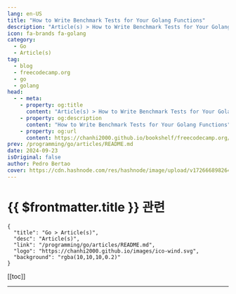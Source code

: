```yaml
---
lang: en-US
title: "How to Write Benchmark Tests for Your Golang Functions"
description: "Article(s) > How to Write Benchmark Tests for Your Golang Functions"
icon: fa-brands fa-golang
category: 
  - Go
  - Article(s)
tag: 
  - blog
  - freecodecamp.org
  - go
  - golang
head:
  - - meta:
    - property: og:title
      content: "Article(s) > How to Write Benchmark Tests for Your Golang Functions"
    - property: og:description
      content: "How to Write Benchmark Tests for Your Golang Functions"
    - property: og:url
      content: https://chanhi2000.github.io/bookshelf/freecodecamp.org/how-to-write-benchmark-tests-for-your-golang-functions.html
prev: /programming/go/articles/README.md
date: 2024-09-23
isOriginal: false
author: Pedro Bertao
cover: https://cdn.hashnode.com/res/hashnode/image/upload/v1726668982641/58540086-9f98-4ac9-8c8a-84ef45e27875.png
---
```


# {{ $frontmatter.title }} 관련

```component VPCard
{
  "title": "Go > Article(s)",
  "desc": "Article(s)",
  "link": "/programming/go/articles/README.md",
  "logo": "https://chanhi2000.github.io/images/ico-wind.svg",
  "background": "rgba(10,10,10,0.2)"
}
```

[[toc]]

---

<SiteInfo
  name="How to Write Benchmark Tests for Your Golang Functions"
  desc="Hello Gophers 👋 Let me start by asking you a question: How would you test the performance of a piece of code or a function in Go? Well, you could use benchmark tests. In this tutorial, I will show you how to use an awesome benchmarking tool that’s b..."
  url="https://freecodecamp.org/news/how-to-write-benchmark-tests-for-your-golang-functions/"
  logo="https://cdn.freecodecamp.org/universal/favicons/favicon.ico"
  preview="https://cdn.hashnode.com/res/hashnode/image/upload/v1726668982641/58540086-9f98-4ac9-8c8a-84ef45e27875.png"/>

<!-- TODO: 작성 -->

<!-- 
<p>Hello Gophers 👋</p>
<p>Let me start by asking you a question: How would you test the performance of a piece of code or a function in Go? Well, you could use <strong>benchmark</strong> tests.</p>
<p>In this tutorial, I will show you how to use an awesome benchmarking tool that’s built into the Golang testing package.</p>
<p>Let’s go.</p>
<h2 id="heading-what-are-benchmark-tests">What Are Benchmark Tests?</h2>
<p>In Go, <a target="_blank" href="https://pkg.go.dev/testing#hdr-Benchmarks">benchmark tests</a> are used to measure the performance (speed and memory usage) of functions or blocks of code. These tests are part of the Go testing framework and are written in the same files as unit tests, but they are specifically for performance analysis.</p>
<h2 id="heading-example-use-case-fibonacci-sequence">Example Use Case: Fibonacci Sequence</h2>
<p>For this example, I'll be using the classic Fibonacci Sequence, which is determined by:</p>
<pre class="language-plaintext" tabindex="0"><code class="language-plaintext">if (x &lt; 2) 
   F(0) = 1
   F(2) = 2
else 
   F(x) = F(x-1) + F(x-2)

In practice, the sequence is:
1, 1, 2, 3, 5, 8, 13, etc.
</code></pre>
<p>This sequence is important because it appears in various parts of mathematics and nature as well, as shown below:</p>
<p><img src="https://dev-to-uploads.s3.amazonaws.com/uploads/articles/v6fqdlmiqjob46joyfpz.png" alt="Fibonacci sequence in a spiral (like a snail shell)" width="1280" height="806" loading="lazy"></p>
<p>There are several ways to implement this code, and I'll be picking two of them for our benchmark testing: the recursive and iterative methods. The main objective of the functions is to provide a <em>position</em> and return the Fibonacci number at that position.</p>
<h3 id="heading-recursive-method">Recursive Method</h3>
<pre class="language-go" tabindex="0"><code class="language-go"><span class="token comment">// main.go</span>
<span class="token keyword">func</span> <span class="token function">fibRecursive</span><span class="token punctuation">(</span>n <span class="token builtin">uint</span><span class="token punctuation">)</span> <span class="token builtin">uint</span> <span class="token punctuation">{</span>
    <span class="token keyword">if</span> n <span class="token operator">&lt;=</span> <span class="token number">2</span> <span class="token punctuation">{</span>
        <span class="token keyword">return</span> <span class="token number">1</span>
    <span class="token punctuation">}</span>
    <span class="token keyword">return</span> <span class="token function">fibRecursive</span><span class="token punctuation">(</span>n<span class="token operator">-</span><span class="token number">1</span><span class="token punctuation">)</span> <span class="token operator">+</span> <span class="token function">fibRecursive</span><span class="token punctuation">(</span>n<span class="token operator">-</span><span class="token number">2</span><span class="token punctuation">)</span>
<span class="token punctuation">}</span>
</code></pre>
<p>The function above is a recursive implementation of calculating the Fibonacci sequence. Now I’ll break it down step by step for you as a beginner in Go.</p>
<p>Here’s your function for calculating the Fibonacci numbers:</p>
<pre class="language-go" tabindex="0"><code class="language-go"><span class="token keyword">func</span> <span class="token function">fibRecursive</span><span class="token punctuation">(</span>n <span class="token builtin">uint</span><span class="token punctuation">)</span> <span class="token builtin">uint</span> <span class="token punctuation">{</span>
    <span class="token keyword">if</span> n <span class="token operator">&lt;=</span> <span class="token number">2</span> <span class="token punctuation">{</span>
        <span class="token keyword">return</span> <span class="token number">1</span>
    <span class="token punctuation">}</span>
    <span class="token keyword">return</span> <span class="token function">fibRecursive</span><span class="token punctuation">(</span>n<span class="token operator">-</span><span class="token number">1</span><span class="token punctuation">)</span> <span class="token operator">+</span> <span class="token function">fibRecursive</span><span class="token punctuation">(</span>n<span class="token operator">-</span><span class="token number">2</span><span class="token punctuation">)</span>
<span class="token punctuation">}</span>
</code></pre>
<h4 id="heading-1-function">1. <strong>Function:</strong></h4>
<pre class="language-go" tabindex="0"><code class="language-go"><span class="token keyword">func</span> <span class="token function">fibRecursive</span><span class="token punctuation">(</span>n <span class="token builtin">uint</span><span class="token punctuation">)</span> <span class="token builtin">uint</span>
</code></pre>
<ul>
<li><p><code>func</code>: This keyword defines a function in Go.</p>
</li>
<li><p><code>fibRecursive</code>: This is the name of the function. It’s called <code>fibRecursive</code> because it calculates Fibonacci numbers using recursion.</p>
</li>
<li><p><code>n uint</code>: The function takes a single argument, <code>n</code>, which is of type <code>uint</code> (an unsigned integer). This represents the position of the Fibonacci sequence that we want to calculate.</p>
</li>
<li><p><code>uint</code>: The function returns a <code>uint</code> (unsigned integer) because Fibonacci numbers are non-negative integers.</p>
</li>
</ul>
<h4 id="heading-2-base-stage">2. <strong>Base Stage:</strong></h4>
<pre class="language-go" tabindex="0"><code class="language-go"><span class="token keyword">if</span> n <span class="token operator">&lt;=</span> <span class="token number">2</span> <span class="token punctuation">{</span>
    <span class="token keyword">return</span> <span class="token number">1</span>
<span class="token punctuation">}</span>
</code></pre>
<ul>
<li><p>The <code>if</code> statement checks if <code>n</code> is less than or equal to 2.</p>
</li>
<li><p>In the Fibonacci sequence, the 1st and 2nd numbers are both 1. So, if <code>n</code> is 1 or 2, the function returns 1.</p>
</li>
<li><p>This is called the <strong>base stage,</strong> and it stops the recursion from going infinitely deep.</p>
</li>
</ul>
<h4 id="heading-3-recursive-stage">3. <strong>Recursive Stage:</strong></h4>
<pre class="language-go" tabindex="0"><code class="language-go"><span class="token keyword">return</span> <span class="token function">fibRecursive</span><span class="token punctuation">(</span>n<span class="token operator">-</span><span class="token number">1</span><span class="token punctuation">)</span> <span class="token operator">+</span> <span class="token function">fibRecursive</span><span class="token punctuation">(</span>n<span class="token operator">-</span><span class="token number">2</span><span class="token punctuation">)</span>
</code></pre>
<ul>
<li><p>If <code>n</code> is greater than 2, the function calls itself twice:</p>
<ul>
<li><p><code>fibRecursive(n-1)</code>: This will calculate the Fibonacci number for the position just before <code>n</code>.</p>
</li>
<li><p><code>fibRecursive(n-2)</code>: This will calculate the Fibonacci number for two positions before <code>n</code>.</p>
</li>
</ul>
</li>
<li><p>The function then adds these two results together, because every Fibonacci number is the sum of the two preceding numbers.</p>
</li>
</ul>
<p>For more theory on recursion, check out these <a target="_blank" href="https://www.freecodecamp.org/news/tag/recursion/">articles</a>.</p>
<h3 id="heading-iterative-method">Iterative Method</h3>
<pre class="language-go" tabindex="0"><code class="language-go"><span class="token comment">// main.go</span>

<span class="token keyword">func</span> <span class="token function">fibIterative</span><span class="token punctuation">(</span>position <span class="token builtin">uint</span><span class="token punctuation">)</span> <span class="token builtin">uint</span> <span class="token punctuation">{</span>
    slc <span class="token operator">:=</span> <span class="token function">make</span><span class="token punctuation">(</span><span class="token punctuation">[</span><span class="token punctuation">]</span><span class="token builtin">uint</span><span class="token punctuation">,</span> position<span class="token punctuation">)</span>
    slc<span class="token punctuation">[</span><span class="token number">0</span><span class="token punctuation">]</span> <span class="token operator">=</span> <span class="token number">1</span>
    slc<span class="token punctuation">[</span><span class="token number">1</span><span class="token punctuation">]</span> <span class="token operator">=</span> <span class="token number">1</span>

    <span class="token keyword">if</span> position <span class="token operator">&lt;=</span> <span class="token number">2</span> <span class="token punctuation">{</span>
        <span class="token keyword">return</span> <span class="token number">1</span>
    <span class="token punctuation">}</span>

    <span class="token keyword">var</span> result<span class="token punctuation">,</span> i <span class="token builtin">uint</span>
    <span class="token keyword">for</span> i <span class="token operator">=</span> <span class="token number">2</span><span class="token punctuation">;</span> i <span class="token operator">&lt;</span> position<span class="token punctuation">;</span> i<span class="token operator">++</span> <span class="token punctuation">{</span>
        result <span class="token operator">=</span> slc<span class="token punctuation">[</span>i<span class="token operator">-</span><span class="token number">1</span><span class="token punctuation">]</span> <span class="token operator">+</span> slc<span class="token punctuation">[</span>i<span class="token operator">-</span><span class="token number">2</span><span class="token punctuation">]</span>
        slc<span class="token punctuation">[</span>i<span class="token punctuation">]</span> <span class="token operator">=</span> result
    <span class="token punctuation">}</span>

    <span class="token keyword">return</span> result
<span class="token punctuation">}</span>
</code></pre>
<p>This code implements an <strong>iterative</strong> approach to calculate the Fibonacci sequence in Go, which is different from the <strong>recursive</strong> approach. Here’s a breakdown of how it works:</p>
<h4 id="heading-1-function-1">1. <strong>Function:</strong></h4>
<pre class="language-go" tabindex="0"><code class="language-go"><span class="token keyword">func</span> <span class="token function">fibIterative</span><span class="token punctuation">(</span>position <span class="token builtin">uint</span><span class="token punctuation">)</span> <span class="token builtin">uint</span>
</code></pre>
<ul>
<li><p><code>func</code>: This keyword declares a function in Go.</p>
</li>
<li><p><code>fibIterative</code>: The name of the function suggests that it calculates Fibonacci numbers using iteration (a loop).</p>
</li>
<li><p><code>position uint</code>: The function takes one argument, <code>position</code>, which is an unsigned integer (<code>uint</code>). This represents the position of the Fibonacci sequence you want to calculate.</p>
</li>
<li><p><code>uint</code>: The function returns an unsigned integer (<code>uint</code>), which will be the Fibonacci number at the specified position.</p>
</li>
</ul>
<h4 id="heading-2-creating-a-slice-array-like-structure">2. <strong>Creating a Slice (Array-like structure):</strong></h4>
<pre class="language-go" tabindex="0"><code class="language-go">slc <span class="token operator">:=</span> <span class="token function">make</span><span class="token punctuation">(</span><span class="token punctuation">[</span><span class="token punctuation">]</span><span class="token builtin">uint</span><span class="token punctuation">,</span> position<span class="token punctuation">)</span>
</code></pre>
<ul>
<li><code>slc</code> is a slice (a dynamic array in Go) that is created with the length of <code>position</code>. This slice will store Fibonacci numbers at each index.</li>
</ul>
<h4 id="heading-3-initial-values-for-fibonacci-sequence">3. <strong>Initial Values for Fibonacci Sequence:</strong></h4>
<pre class="language-go" tabindex="0"><code class="language-go">slc<span class="token punctuation">[</span><span class="token number">0</span><span class="token punctuation">]</span> <span class="token operator">=</span> <span class="token number">1</span>
slc<span class="token punctuation">[</span><span class="token number">1</span><span class="token punctuation">]</span> <span class="token operator">=</span> <span class="token number">1</span>
</code></pre>
<ul>
<li>The first two Fibonacci numbers are both <code>1</code>, so the first two positions in the slice (<code>slc[0]</code> and <code>slc[1]</code>) are set to <code>1</code>.</li>
</ul>
<h4 id="heading-4-early-return-for-small-positions">4. <strong>Early Return for Small Positions:</strong></h4>
<pre class="language-go" tabindex="0"><code class="language-go"><span class="token keyword">if</span> position <span class="token operator">&lt;=</span> <span class="token number">2</span> <span class="token punctuation">{</span>
    <span class="token keyword">return</span> <span class="token number">1</span>
<span class="token punctuation">}</span>
</code></pre>
<ul>
<li>If the input <code>position</code> is <code>1</code> or <code>2</code>, the function directly returns <code>1</code>, because the first two Fibonacci numbers are always <code>1</code>.</li>
</ul>
<h4 id="heading-5-iterative-loop">5. <strong>Iterative Loop:</strong></h4>
<pre class="language-go" tabindex="0"><code class="language-go"><span class="token keyword">var</span> result<span class="token punctuation">,</span> i <span class="token builtin">uint</span>
<span class="token keyword">for</span> i <span class="token operator">=</span> <span class="token number">2</span><span class="token punctuation">;</span> i <span class="token operator">&lt;</span> position<span class="token punctuation">;</span> i<span class="token operator">++</span> <span class="token punctuation">{</span>
    result <span class="token operator">=</span> slc<span class="token punctuation">[</span>i<span class="token operator">-</span><span class="token number">1</span><span class="token punctuation">]</span> <span class="token operator">+</span> slc<span class="token punctuation">[</span>i<span class="token operator">-</span><span class="token number">2</span><span class="token punctuation">]</span>
    slc<span class="token punctuation">[</span>i<span class="token punctuation">]</span> <span class="token operator">=</span> result
<span class="token punctuation">}</span>
</code></pre>
<ul>
<li><p>The loop starts from <code>i = 2</code> and runs until it reaches the <code>position</code>.</p>
</li>
<li><p>In each iteration, the Fibonacci number at index <code>i</code> is calculated as the sum of the two previous Fibonacci numbers (<code>slc[i-1]</code> and <code>slc[i-2]</code>).</p>
</li>
<li><p>The result is stored both in <code>result</code> and in the slice <code>slc[i]</code> for future calculations.</p>
</li>
</ul>
<h4 id="heading-6-returning-the-result">6. <strong>Returning the Result:</strong></h4>
<pre class="language-go" tabindex="0"><code class="language-go"><span class="token keyword">return</span> result
</code></pre>
<ul>
<li>Once the loop finishes, the variable <code>result</code> holds the Fibonacci number at the desired position, and the function returns it.</li>
</ul>
<p>This is a more <em>efficient</em> approach to calculating Fibonacci numbers compared to recursion, especially when <code>position</code> is large, because <strong>it doesn’t repeat unnecessary calculations</strong> and we are proving by using benchmark tests<strong><em>.</em></strong> Let’s prove it.</p>
<h2 id="heading-how-to-run-the-benchmark-tests">How to Run the Benchmark Tests</h2>
<p>Now, for the benchmark tests, let’s write some test. First, you will need to create a <strong>maintest.go</strong> file. In it, using Golang's <a target="_blank" href="https://pkg.go.dev/testing@go1.22.3#hdr-Benchmarks">documentation</a> on benchmark tests, you can create the functions to be tested as follows:</p>
<pre class="language-go" tabindex="0"><code class="language-go"><span class="token comment">// main_test.go</span>

<span class="token comment">// Benchmark for Iterative Function</span>
<span class="token keyword">func</span> <span class="token function">BenchmarkFibIterative</span><span class="token punctuation">(</span>b <span class="token operator">*</span>testing<span class="token punctuation">.</span>B<span class="token punctuation">)</span> <span class="token punctuation">{</span>
    <span class="token keyword">for</span> i <span class="token operator">:=</span> <span class="token number">0</span><span class="token punctuation">;</span> i <span class="token operator">&lt;</span> b<span class="token punctuation">.</span>N<span class="token punctuation">;</span> i<span class="token operator">++</span> <span class="token punctuation">{</span> 
        <span class="token function">fibIterative</span><span class="token punctuation">(</span><span class="token function">uint</span><span class="token punctuation">(</span><span class="token number">10</span><span class="token punctuation">)</span><span class="token punctuation">)</span>
    <span class="token punctuation">}</span>
<span class="token punctuation">}</span>
<span class="token comment">// Benchmark for Recursive Function</span>
<span class="token keyword">func</span> <span class="token function">BenchmarkFibRecursive</span><span class="token punctuation">(</span>b <span class="token operator">*</span>testing<span class="token punctuation">.</span>B<span class="token punctuation">)</span> <span class="token punctuation">{</span>
    <span class="token keyword">for</span> i <span class="token operator">:=</span> <span class="token number">0</span><span class="token punctuation">;</span> i <span class="token operator">&lt;</span> b<span class="token punctuation">.</span>N<span class="token punctuation">;</span> i<span class="token operator">++</span> <span class="token punctuation">{</span>
        <span class="token function">fibRecursive</span><span class="token punctuation">(</span><span class="token function">uint</span><span class="token punctuation">(</span><span class="token number">10</span><span class="token punctuation">)</span><span class="token punctuation">)</span>
    <span class="token punctuation">}</span>
<span class="token punctuation">}</span>
</code></pre>
<p>Let's run the test for position 10 and then increase appropriately. To run the benchmark tests, you simply run the command <code>go test -bench=NameoftheFunction</code>.</p>
<p>If you want to know more about this command, check <a target="_blank" href="https://pkg.go.dev/testing@go1.22.3#Benchmark">here</a>. Let’s check the function for <strong>position 10</strong>:</p>
<pre class="language-go" tabindex="0"><code class="language-go"><span class="token keyword">func</span> <span class="token function">BenchmarkFibIterative</span><span class="token punctuation">(</span>b <span class="token operator">*</span>testing<span class="token punctuation">.</span>B<span class="token punctuation">)</span> <span class="token punctuation">{</span>
    <span class="token keyword">for</span> i <span class="token operator">:=</span> <span class="token number">0</span><span class="token punctuation">;</span> i <span class="token operator">&lt;</span> b<span class="token punctuation">.</span>N<span class="token punctuation">;</span> i<span class="token operator">++</span> <span class="token punctuation">{</span> 
        <span class="token function">fibIterative</span><span class="token punctuation">(</span><span class="token function">uint</span><span class="token punctuation">(</span><span class="token number">10</span><span class="token punctuation">)</span><span class="token punctuation">)</span>
    <span class="token punctuation">}</span>
<span class="token punctuation">}</span>
</code></pre>
<pre class="language-go" tabindex="0"><code class="language-go"><span class="token keyword">go</span> test <span class="token operator">-</span>bench<span class="token operator">=</span>BenchmarkFibIterative
Results<span class="token punctuation">:</span>
cpu<span class="token punctuation">:</span> <span class="token function">Intel</span><span class="token punctuation">(</span>R<span class="token punctuation">)</span> <span class="token function">Core</span><span class="token punctuation">(</span>TM<span class="token punctuation">)</span> i7<span class="token operator">-</span>7700HQ CPU @ <span class="token number">2</span><span class="token punctuation">.</span>80GHz
BenchmarkFibIterative<span class="token operator">-</span><span class="token number">8</span>         <span class="token number">27715262</span>                <span class="token number">42.86</span> ns<span class="token operator">/</span>op
PASS
ok      playground      <span class="token number">2</span><span class="token punctuation">.</span>617s
</code></pre>
<p>Let’s analyze with the help of this image:</p>
<p><img src="https://dev-to-uploads.s3.amazonaws.com/uploads/articles/484ap11qw8d81b43gg0v.png" alt="visit https://www.practical-go-lessons.com/chap-34-benchmarks" width="967" height="277" loading="lazy"></p>
<p>According to the image, we have 8 cores for the tests, and no time limit (it will run until completion). It took <strong>27_715_262 iterations</strong> and <strong>1.651 seconds</strong> to complete the task.</p>
<pre class="language-go" tabindex="0"><code class="language-go"><span class="token keyword">func</span> <span class="token function">BenchmarkFibRecursive</span><span class="token punctuation">(</span>b <span class="token operator">*</span>testing<span class="token punctuation">.</span>B<span class="token punctuation">)</span> <span class="token punctuation">{</span>
    <span class="token keyword">for</span> i <span class="token operator">:=</span> <span class="token number">0</span><span class="token punctuation">;</span> i <span class="token operator">&lt;</span> b<span class="token punctuation">.</span>N<span class="token punctuation">;</span> i<span class="token operator">++</span> <span class="token punctuation">{</span>
        <span class="token function">fibRecursive</span><span class="token punctuation">(</span><span class="token function">uint</span><span class="token punctuation">(</span><span class="token number">10</span><span class="token punctuation">)</span><span class="token punctuation">)</span>
    <span class="token punctuation">}</span>
<span class="token punctuation">}</span>
</code></pre>
<pre class="language-go" tabindex="0"><code class="language-go"><span class="token keyword">go</span> test <span class="token operator">-</span>bench<span class="token operator">=</span>BenchmarkFibRecursive
Results<span class="token punctuation">:</span>
cpu<span class="token punctuation">:</span> <span class="token function">Intel</span><span class="token punctuation">(</span>R<span class="token punctuation">)</span> <span class="token function">Core</span><span class="token punctuation">(</span>TM<span class="token punctuation">)</span> i7<span class="token operator">-</span>7700HQ CPU @ <span class="token number">2</span><span class="token punctuation">.</span>80GHz
BenchmarkFibRecursive<span class="token operator">-</span><span class="token number">8</span>          <span class="token number">6644950</span>               <span class="token number">174.3</span> ns<span class="token operator">/</span>op
PASS
ok      playground      <span class="token number">1</span><span class="token punctuation">.</span>819s
</code></pre>
<p>Using the same image to analyze the result, in this case it took <strong>6_644_950 iterations</strong> and <strong>1.819 seconds</strong> to complete the task we have:</p>
<div class="hn-table">
<table>
<thead>
<tr>
<td>Fibonacci’s Function</td><td>Position</td><td>Iterations</td><td>Time to run (s)</td></tr>
</thead>
<tbody>
<tr>
<td>Iterative</td><td>10</td><td>27_715_262</td><td>1.651</td></tr>
<tr>
<td>Recursive</td><td>1<strong>0</strong></td><td>6_644_950</td><td>1.819</td></tr>
</tbody>
</table>
</div><p>The <strong>benchmark results</strong> show that the iterative approach is significantly more efficient than the recursive approach for calculating the Fibonacci sequence.</p>
<p>For position 10, the iterative function ran approximately <strong>27.7 million iterations</strong> in <strong>1.651 seconds</strong>, while the recursive function managed only <strong>6.6 million iterations</strong> in <strong>1.819 seconds</strong>. The iterative method outperformed the recursive method both in terms of iterations and time, highlighting its efficiency.</p>
<p>To proven even further this, let’s try with the <strong>position 40</strong> (4 times the previous value):</p>
<pre class="language-go" tabindex="0"><code class="language-go"><span class="token comment">// Results for the Iterative Function</span>
cpu<span class="token punctuation">:</span> <span class="token function">Intel</span><span class="token punctuation">(</span>R<span class="token punctuation">)</span> <span class="token function">Core</span><span class="token punctuation">(</span>TM<span class="token punctuation">)</span> i7<span class="token operator">-</span>7700HQ CPU @ <span class="token number">2</span><span class="token punctuation">.</span>80GHz
BenchmarkFibIterative<span class="token operator">-</span><span class="token number">8</span>          <span class="token number">9904401</span>               <span class="token number">114.5</span> ns<span class="token operator">/</span>op
PASS
ok      playground      <span class="token number">1</span><span class="token punctuation">.</span>741s

<span class="token comment">// Results for the Recursive Function</span>
cpu<span class="token punctuation">:</span> <span class="token function">Intel</span><span class="token punctuation">(</span>R<span class="token punctuation">)</span> <span class="token function">Core</span><span class="token punctuation">(</span>TM<span class="token punctuation">)</span> i7<span class="token operator">-</span>7700HQ CPU @ <span class="token number">2</span><span class="token punctuation">.</span>80GHz
BenchmarkFibRecursive<span class="token operator">-</span><span class="token number">8</span>                <span class="token number">4</span>         <span class="token number">324133575</span> ns<span class="token operator">/</span>op
PASS
ok      playground      <span class="token number">3</span><span class="token punctuation">.</span>782s
</code></pre>
<div class="hn-table">
<table>
<thead>
<tr>
<td>Fibonacci’s Function</td><td>Position</td><td>Iterations</td><td>Time to run (s)</td></tr>
</thead>
<tbody>
<tr>
<td>Iterative</td><td>40</td><td>9_904_401</td><td>1.741</td></tr>
<tr>
<td>Recursive</td><td>40</td><td>4</td><td>3.782</td></tr>
</tbody>
</table>
</div><p>The benchmark results clearly highlight the efficiency difference between the iterative and recursive approaches for calculating Fibonacci again.</p>
<p>The <strong>iterative function</strong> completed approximately <strong>9.9 million iterations</strong> with an average execution time of <strong>114.5 nanoseconds per operation</strong>, finishing the benchmark in <strong>1.741 seconds</strong>. In stark contrast, the <strong>recursive function</strong> only completed <strong>4 iterations</strong> with an average execution time of <strong>324,133,575 nanoseconds per operation</strong> (over 324 milliseconds per call), taking <strong>3.782 seconds</strong> to finish.</p>
<p>These results demonstrate that the recursive approach is far less efficient due to repeated function calls and recalculations, making the iterative method vastly superior in both speed and resource usage, especially as input size increases.</p>
<p>Just out of curiosity, I tried <strong>position 60</strong> and it literally crashed the test:</p>
<pre class="language-go" tabindex="0"><code class="language-go"><span class="token comment">// Results for the Iterative Function</span>
cpu<span class="token punctuation">:</span> <span class="token function">Intel</span><span class="token punctuation">(</span>R<span class="token punctuation">)</span> <span class="token function">Core</span><span class="token punctuation">(</span>TM<span class="token punctuation">)</span> i7<span class="token operator">-</span>7700HQ CPU @ <span class="token number">2</span><span class="token punctuation">.</span>80GHz
BenchmarkFibIterative<span class="token operator">-</span><span class="token number">8</span>          <span class="token number">7100899</span>               <span class="token number">160.9</span> ns<span class="token operator">/</span>op

<span class="token comment">// Results for the Recursive Function</span>
SIGQUIT<span class="token punctuation">:</span> quit
PC<span class="token operator">=</span><span class="token number">0x7ff81935f08e</span> m<span class="token operator">=</span><span class="token number">0</span> sigcode<span class="token operator">=</span><span class="token number">0</span>

goroutine <span class="token number">0</span> gp<span class="token operator">=</span><span class="token number">0x3bf1800</span> m<span class="token operator">=</span><span class="token number">0</span> mp<span class="token operator">=</span><span class="token number">0x3bf26a0</span> <span class="token punctuation">[</span>idle<span class="token punctuation">]</span><span class="token punctuation">:</span>
runtime<span class="token punctuation">.</span><span class="token function">pthread_cond_wait</span><span class="token punctuation">(</span><span class="token number">0x3bf2be0</span><span class="token punctuation">,</span> <span class="token number">0x3bf2ba0</span><span class="token punctuation">)</span>
<span class="token operator">...</span>
</code></pre>
<h2 id="heading-conclusion">Conclusion</h2>
<p>If your production code is running slowly or is unpredictably slower, you can use this technique, combined with <a target="_blank" href="https://pkg.go.dev/runtime/pprof"><strong>pprof</strong></a> or other tools from the built-in testing package, to identify and test where your code is performing poorly and work on how to optimize it.</p>
<p>Remember: Code that is beautiful to the eyes is not necessarily more performant.</p>
<h3 id="heading-reference">Reference</h3>
<ul>
<li><p>Recursive &amp; Iterative functions to Fibonacci’s sequence <a target="_blank" href="https://gist.github.com/pedrobertao/a31466b3287f165f22d05f0fb2b066f2">here</a>.</p>
</li>
<li><p>Benchmark testing <a target="_blank" href="https://gist.github.com/pedrobertao/d435d9f1b0915cbc1cb54bc385f45104">here</a>.</p>
</li>
</ul>
<h3 id="heading-homework">Homework</h3>
<p>This <a target="_blank" href="https://www.meccanismocomplesso.org/en/the-fibonacci-series-three-different-algorithms-compared/">article</a> explains why for some small numbers, the recursive strategy is better. Can you find a better way to improve the recursive function? (Tip: use Dynamic Programming).</p>
-->

